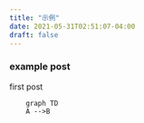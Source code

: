 ```yaml
---
title: "示例"
date: 2021-05-31T02:51:07-04:00
draft: false
---
```



### example post


first post

```mermaid
    graph TD
    A -->B
```
